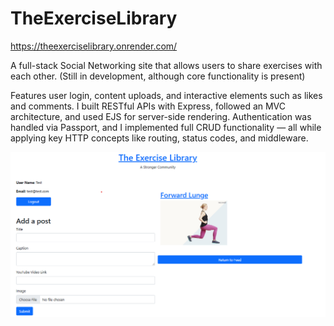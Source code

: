 # TheExerciseLibrary
https://theexerciselibrary.onrender.com/

A full-stack Social Networking site that allows users to share exercises with each other.
(Still in development, although core functionality is present)

Features user login, content uploads, and interactive elements such as likes and comments. I built RESTful APIs with Express, followed an MVC architecture, and used EJS for server-side rendering. Authentication was handled via Passport, and I implemented full CRUD functionality — all while applying key HTTP concepts like routing, status codes, and middleware.

![Screenshot](./images/exlib.png)